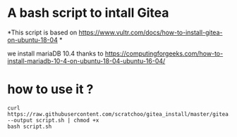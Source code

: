 # A bash script to intall Gitea

*This script is based on https://www.vultr.com/docs/how-to-install-gitea-on-ubuntu-18-04 *

we install mariaDB 10.4 thanks to https://computingforgeeks.com/how-to-install-mariadb-10-4-on-ubuntu-18-04-ubuntu-16-04/

# how to use it ?

```
curl https://raw.githubusercontent.com/scratchoo/gitea_install/master/gitea.sh --output script.sh | chmod +x
bash script.sh
```
